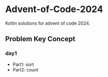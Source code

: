 # Advent-of-Code-2024
Kotlin solutions for advent of code 2024.
## Problem Key Concept
### day1
- Part1: sort
- Part2: count
